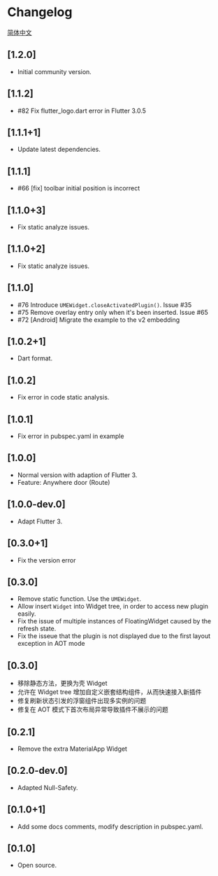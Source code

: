 # Changelog

[简体中文](./CHANGELOG_cn.md)

## [1.2.0]

- Initial community version.

## [1.1.2]

- #82 Fix flutter_logo.dart error in Flutter 3.0.5

## [1.1.1+1]

- Update latest dependencies.

## [1.1.1]

- #66 [fix] toolbar initial position is incorrect

## [1.1.0+3]

- Fix static analyze issues.

## [1.1.0+2]

- Fix static analyze issues.

## [1.1.0]

- #76 Introduce `UMEWidget.closeActivatedPlugin()`. Issue #35
- #75 Remove overlay entry only when it's been inserted. Issue #65
- #72 [Android] Migrate the example to the v2 embedding

## [1.0.2+1]

- Dart format.

## [1.0.2]

- Fix error in code static analysis.

## [1.0.1]

- Fix error in pubspec.yaml in example

## [1.0.0]

- Normal version with adaption of Flutter 3.
- Feature: Anywhere door (Route)

## [1.0.0-dev.0]

- Adapt Flutter 3.

## [0.3.0+1]

- Fix the version error

## [0.3.0]

- Remove static function. Use the `UMEWidget`.
- Allow insert `Widget` into Widget tree, in order to access new plugin easily.
- Fix the issue of multiple instances of FloatingWidget caused by the refresh state.
- Fix the isseue that the plugin is not displayed due to the first layout exception in AOT mode

## [0.3.0]

- 移除静态方法，更换为壳 Widget
- 允许在 Widget tree 增加自定义嵌套结构组件，从而快速接入新插件
- 修复刷新状态引发的浮窗组件出现多实例的问题
- 修复在 AOT 模式下首次布局异常导致插件不展示的问题

## [0.2.1]

- Remove the extra MaterialApp Widget

## [0.2.0-dev.0]

- Adapted Null-Safety.

## [0.1.0+1]

- Add some docs comments, modify description in pubspec.yaml.

## [0.1.0]

- Open source.
